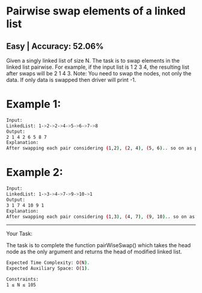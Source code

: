 # Pairwise swap elements of a linked list

## Easy  |  Accuracy: 52.06%

<p>Given a singly linked list of size N. The task is to swap elements in the linked list pairwise.
For example, if the input list is 1 2 3 4, the resulting list after swaps will be 2 1 4 3.
Note: You need to swap the nodes, not only the data. If only data is swapped then driver will print -1.</p>


# Example 1:

```bash
Input:
LinkedList: 1->2->2->4->5->6->7->8
Output: 
2 1 4 2 6 5 8 7
Explanation: 
After swapping each pair considering (1,2), (2, 4), (5, 6).. so on as pairs, we get 2, 1, 4, 2, 6, 5, 8, 7 as a new linked list.
```

# Example 2:

```bash
Input:
LinkedList: 1->3->4->7->9->10->1
Output: 
3 1 7 4 10 9 1
Explanation: 
After swapping each pair considering (1,3), (4, 7), (9, 10).. so on as pairs, we get 3, 1, 7, 4, 10, 9, 1 as a new linked list.
```

<hr>

<span>Your Task:</span>
<p>The task is to complete the function pairWiseSwap() which takes the head node as the only argument and returns the head of modified linked list.</p>

```bash
Expected Time Complexity: O(N).
Expected Auxiliary Space: O(1).

Constraints:
1 ≤ N ≤ 105

```
